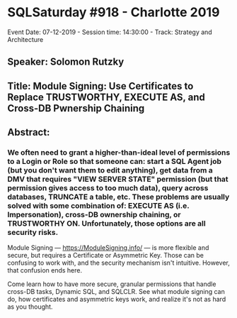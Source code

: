 # SQLSaturday #918 - Charlotte 2019
Event Date: 07-12-2019 - Session time: 14:30:00 - Track: Strategy and Architecture
## Speaker: Solomon Rutzky
## Title: Module Signing: Use Certificates to Replace TRUSTWORTHY, EXECUTE AS, and Cross-DB Pwnership Chaining
## Abstract:
### We often need to grant a higher-than-ideal level of permissions to a Login or Role so that someone can: start a SQL Agent job (but you don't want them to edit anything), get data from a DMV that requires "VIEW SERVER STATE" permission (but that permission gives access to too much data), query across databases, TRUNCATE a table, etc. These problems are usually solved with some combination of: EXECUTE AS (i.e. Impersonation), cross-DB ownership chaining, or TRUSTWORTHY ON. Unfortunately, those options are all security risks.

Module Signing — https://ModuleSigning.info/ — is more flexible and secure, but requires a Certificate or Asymmetric Key. Those can be confusing to work with, and the security mechanism isn't intuitive. However, that confusion ends here.

Come learn how to have more secure, granular permissions that handle cross-DB tasks, Dynamic SQL, and SQLCLR. See what module signing can do, how certificates and asymmetric keys work, and realize it's not as hard as you thought.
